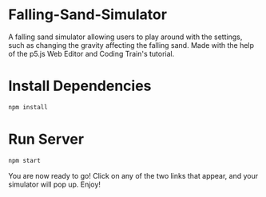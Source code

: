 # Falling-Sand-Simulator
A falling sand simulator allowing users to play around with the settings, such as changing the gravity affecting the falling sand. Made with the help of the p5.js Web Editor and Coding Train's tutorial.

# Install Dependencies
```bash
npm install
```

# Run Server
```bash
npm start
```

You are now ready to go! Click on any of the two links that appear, and your simulator will pop up. Enjoy!
